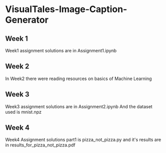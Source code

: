 # VisualTales-Image-Caption-Generator

## Week 1 
Week1 assignment solutions are in Assignment1.ipynb
## Week 2
In Week2 there were reading resources on basics of Machine Learning
## Week 3
Week3 assignment solutions are in Assignment2.ipynb
And the dataset used is mnist.npz
## Week 4
Week4 Assignment solutions part1 is pizza_not_pizza.py and it's results are in results_for_pizza_not_pizza.pdf




